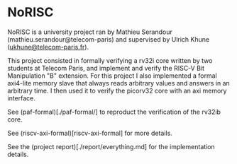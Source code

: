# NoRISC

NoRISC is a university project ran by Mathieu Serandour (mathieu.serandour@telecom-paris) and supervised by Ulrich Khune (ukhune@telecom-paris.fr).

This project consisted in formally verifying a rv32i core written by two students at Telecom Paris, and implement and verify the RISC-V Bit Manipulation "B" extension. For this project I also implemented a formal axi4-lite memory slave that always reads arbitrary values and answers in an arbitrary time. I then used it to verify the picorv32 core with an axi memory interface.

See (paf-formal)[./paf-formal/] to reproduct the verification of the rv32ib core. 

See (riscv-axi-formal)[riscv-axi-formal] for more details.


See the (project report)[./report/everything.md] for the implementation details.